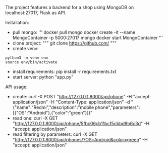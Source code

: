 
The project features a backend for a shop using MongoDB on localhost:27017, Flask as API.

Installation:

- pull mongo:
'''
docker pull mongo
docker create -it --name MongoContainer -p 5000:27017 mongo
docker start MongoContainer
'''
- clone project:
"""
git clone https://github.com/
"""
- create venv:
```
python3 -m venv env
source env/bin/activate
```
- install requirements:
pip install -r requirements.txt
- start server:
python "app.py"

API usage:

- create:
curl -X POST "http://127.0.0.1:8000/api/phone" -H  "accept: application/json" -H  "Content-Type: application/json" -d "{\"name\":\"Redmi\",\"description\":\"mobile phone\",\"parameters\":[{\"OS\":\"Android\"},{\"color\":\"green\"}]}"
- read one:
curl -X GET "http://127.0.0.1:8000/api/phone/5fbc06cb11bcf5cbbd8b6c3d" -H  "accept: application/json"
- read filtering by parameters:
 curl -X GET "http://127.0.0.1:8000/api/phones/?OS=Android&color=green" -H  "accept: application/json"
